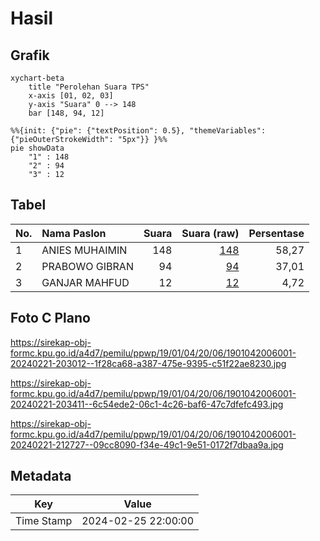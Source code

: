 # Hasil

## Grafik

```mermaid
xychart-beta
    title "Perolehan Suara TPS"
    x-axis [01, 02, 03]
    y-axis "Suara" 0 --> 148
    bar [148, 94, 12]
```

```mermaid
%%{init: {"pie": {"textPosition": 0.5}, "themeVariables": {"pieOuterStrokeWidth": "5px"}} }%%
pie showData
    "1" : 148
    "2" : 94
    "3" : 12
```

## Tabel

| No. | Nama Paslon    | Suara | Suara (raw) | Persentase |
|:--- |:-------------- | -----:| -----------:| ----------:|
| 1   | ANIES MUHAIMIN | 148   | [148][p-1]  | 58,27      |
| 2   | PRABOWO GIBRAN | 94    | [94][p-2]   | 37,01      |
| 3   | GANJAR MAHFUD  | 12    | [12][p-3]   | 4,72       |


[p-1]: https://github.com/gigit-pemilu/pemilu-2024-19-kepulauan-bangka-belitung/blob/main/pilpres/hitung-suara/sub/19-kepulauan-bangka-belitung/sub/01-bangka/sub/04-mendo-barat/sub/2006-cengkong-abang/sub/001-tps/sub/paslon-1.txt
[p-2]: https://github.com/gigit-pemilu/pemilu-2024-19-kepulauan-bangka-belitung/blob/main/pilpres/hitung-suara/sub/19-kepulauan-bangka-belitung/sub/01-bangka/sub/04-mendo-barat/sub/2006-cengkong-abang/sub/001-tps/sub/paslon-2.txt
[p-3]: https://github.com/gigit-pemilu/pemilu-2024-19-kepulauan-bangka-belitung/blob/main/pilpres/hitung-suara/sub/19-kepulauan-bangka-belitung/sub/01-bangka/sub/04-mendo-barat/sub/2006-cengkong-abang/sub/001-tps/sub/paslon-3.txt

## Foto C Plano

https://sirekap-obj-formc.kpu.go.id/a4d7/pemilu/ppwp/19/01/04/20/06/1901042006001-20240221-203012--1f28ca68-a387-475e-9395-c51f22ae8230.jpg

https://sirekap-obj-formc.kpu.go.id/a4d7/pemilu/ppwp/19/01/04/20/06/1901042006001-20240221-203411--6c54ede2-06c1-4c26-baf6-47c7dfefc493.jpg

https://sirekap-obj-formc.kpu.go.id/a4d7/pemilu/ppwp/19/01/04/20/06/1901042006001-20240221-212727--09cc8090-f34e-49c1-9e51-0172f7dbaa9a.jpg


## Metadata

| Key        | Value               |
| ---------- | ------------------- |
| Time Stamp | 2024-02-25 22:00:00 |




